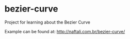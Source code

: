 # bezier-curve
Project for learning about the Bezier Curve

Example can be found at: http://naftali.com.br/bezier-curve/